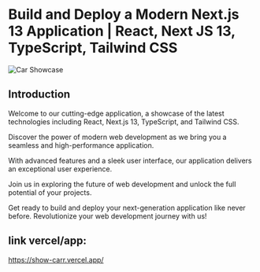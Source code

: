 # Build and Deploy a Modern Next.js 13 Application | React, Next JS 13, TypeScript, Tailwind CSS
![Car Showcase](https://i.ibb.co/GxvFJDZ/Thumbnail.png)

## Introduction
Welcome to our cutting-edge application, a showcase of the latest technologies including React, Next.js 13, TypeScript, and Tailwind CSS. 

Discover the power of modern web development as we bring you a seamless and high-performance application.

With advanced features and a sleek user interface, our application delivers an exceptional user experience.

Join us in exploring the future of web development and unlock the full potential of your projects. 

Get ready to build and deploy your next-generation application like never before. Revolutionize your web development journey with us!

## link vercel/app: 
https://show-carr.vercel.app/
